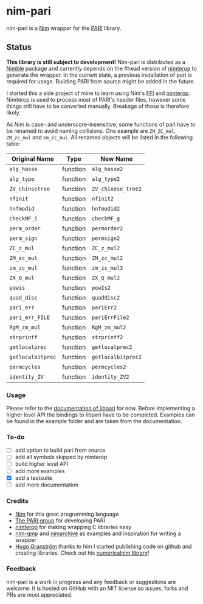 # nim-pari

nim-pari is a [Nim](https://nim-lang.org) wrapper for the [PARI](https://pari.math.u-bordeaux.fr/) library.

## Status

**This library is still subject to development!**
Nim-pari is distributed as a [Nimble](https://github.com/nim-lang/nimble) package and currently depends on the #head version of [nimterop](https://github.com/nimterop/nimterop) to generate the wrapper.
In the current state, a previous installation of pari is required for usage. Building PARI from source might be added in the future.

I started this a side project of mine to learn using Nim's [FFI](https://nim-lang.org/docs/backends.html) and [nimterop](https://github.com/nimterop/nimterop/). Nimterop is used to process most of PARI's header files, however some things still have to be converted manually. Breakage of those is therefore likely.

As Nim is case- and underscore-insensitive, some functions of pari have to be renamed to avoid naming collisions. One example are `ZM_ZC_mul`, `ZM_zc_mul` and `zm_zc_mul`. All renamed objects will be listed in the following table:

|Original Name    |Type             |New Name          |
|-----------------|-----------------|------------------|
|`alg_hasse`      |function         |`alg_hasse2`      |
|`alg_type`       |function         |`alg_type2`       |
|`ZV_chinsetree`  |function         |`ZV_chinese_tree2`|
|`nfinit`         |function         |`nfinit2`         |
|`hnfmodid`       |function         |`hnfmodid2`       |
|`checkMF_i`      |function         |`checkMF_g`       |
|`perm_order`     |function         |`permorder2`      |
|`perm_sign`      |function         |`permsign2`       |
|`ZC_z_mul`       |function         |`ZC_z_mul2`       |
|`ZM_zc_mul`      |function         |`ZM_zc_mul2`      |
|`zm_zc_mul`      |function         |`zm_zc_mul3`      |
|`ZX_Q_mul`       |function         |`ZX_Q_mul2`       |
|`powis`          |function         |`powIs2`          |
|`quad_disc`      |function         |`quaddisc2`       |
|`pari_err`       |function         |`pariErr2`        |
|`pari_err_FILE`  |function         |`pariErrFile2`    |
|`RgM_zm_mul`     |function         |`RgM_zm_mul2`     |
|`strprintf`      |function         |`strprintf2`      |
|`getlocalprec`   |function         |`getlocalprec2`   |
|`getlocalbitprec`|function         |`getlocalbitprec2`|
|`permcycles`     |function         |`permcycles2`     |
|`identity_ZV`    |function         |`identity_ZV2`    |

### Usage

Please refer to the [documentation of libpari](https://pari.math.u-bordeaux.fr/pub/pari/manuals/2.11.1/libpari.pdf) for now. Before implementing a higher level API the bindings to libpari have to be completed.
Examples can be found in the example folder and are taken from the documentation.


### To-do

- [ ] add option to build pari from source
- [ ] add all symbols skipped by nimterop
- [ ] build higher level API
- [ ] add more examples
- [x] add a testsuite
- [ ] add more documentation

### Credits

- [Nim](https://nim-lang.org) for this great programming language
- [The PARI group](https://pari.math.u-bordeaux.fr/) for developing PARI
- [nimterop](https://github.com/nimterop/nimterop) for making wrapping C libraries easy
- [nim-gmp](https://github.com/subsetpark/nim-gmp) and [nimarchive](https://github.com/genotrance/nimarchive) as examples and inspiration for writing a wrapper
- [Hugo Granström](https://github.com/HugoGranstrom) thanks to him I started publishing code on github and creating libraries. Check out his [numericalnim library](https://github.com/HugoGranstrom/numericalnim)!

### Feedback

nim-pari is a work in progress and any feedback or suggestions are welcome. It is hosted on GitHub with an MIT license so issues, forks and PRs are most appreciated.
